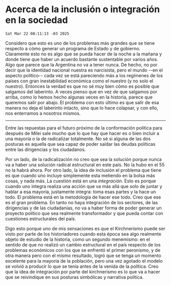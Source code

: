 # Acerca de la inclusión o integración en la sociedad
` Sat Mar 22 08:11:13 -03 2025 `

Considero que esto es uno de los problemas más grandes que se tiene respecto a
cómo generar un programa de Estado y de gobierno.
Claramente esto no es algo que se pueda hacer de la noche a la mañana
y donde tiene que haber un acuerdo bastante sustentable por varios años.
Algo que parece que la Argentina no va a tener nunca.
De hecho, no por decir que la identidad nacional nuestra es narcisista,
pero el mundo --en el aspecto político-- cada vez se está pareciendo más a los regímenes
de los países con gran inestabilidad económica como el nuestro (y no solo el nuestro).
Entonces la verdad es que no sé muy bien cómo es posible que salgamos del laberinto.
A veces pienso que en vez de que salgamos por arriba, como lo hemos hecho algunas veces en la historia,
parece que queremos salir por abajo.
El problema con esto último es que salir de esa manera no deja el laberinto intacto,
sino que lo hace colapsar, y con ello, nos enterramos a nosotros mismos.

---

Entre las repuestas para el futuro próximo de la conformación política para después de Milei
sale mucho que lo que hay que hacer es o bien incluir a una mayoría o la de radicalizar totalmente.
No sé si alguna de las dos posturas es aquella que sea capaz de poder saldar las deudas políticas
entre las dirigencias y los ciudadanos.

Por un lado, de la radicalización no creo que sea la solución porque nunca va a haber una solución radical estructural en este país.
No la hubo en el 55 no la habrá ahora.
Por otro lado, la idea de inclusión el problema que tiene es que cuando uno incluye simplemente esta metiendo en la bolsa más cosas,
y nada más.
La cuestión está en una *integración*.
Esto es porque cuando uno integra realiza una acción que va más allá que solo
de juntar y hablar a esa mayoría,
justamente integra: toma esas partes y la hace un todo.
El problema está en la metodología de hacer ese todo.
Creo que ese es el gran problema.
En tanto no haya integración de los sectores, de las dirigencias y de las ciudadanías,
no va a haber forma de poder generar un proyecto político que sea realmente
transformador y que pueda contar con cuestiones estructurales del país.

Digo esto porque uno de mis sensaciones es que el Kirchnerismo puede ser visto
por parte de los historiadores cuando esta época sea algo realmente objeto de estudio de la historia,
como un segundo menemismo:
en el sentido de que no realizó un cambio estructural en el país respecto de los problemas económicos
con los que se enfrentó el primer peronismo, y de otra manera pero con el mismo resultado,
logró que se tenga un momento excelente para la mayoría de la población,
pero una vez agotado el modelo se volvió a producir lo que se tenía antes de la venida
de la política.
Creo que la idea de integración por parte del kirchnerismo es lo que va a hacer
que se reivindique en sus posturas simbólicas y narrativa política. 
